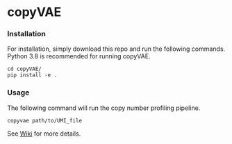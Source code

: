 # copyVAE

### Installation

For installation, simply download this repo and run the following commands. Python 3.8 is recommended for running copyVAE.

    cd copyVAE/
    pip install -e .

### Usage

The following command will run the copy number profiling pipeline.

    copyvae path/to/UMI_file

See [Wiki](https://github.com/Lamicc/copyVAE/wiki) for more details.
